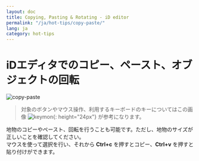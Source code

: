 ```yaml
---
layout: doc
title: Copying, Pasting & Rotating - iD editor
permalink: "/ja/hot-tips/copy-paste/"
lang: ja
category: hot-tips
---
```


# iDエディタでのコピー、ペースト、オブジェクトの回転

![copy-paste](/images/hot-tips/copy-paste.gif)

> 対象のボタンやマウス操作、利用するキーボードのキーについてはこの画像 ![keymon](/images/hot-tips/keymon.png){: height="24px"} が参考になります。

地物のコピーやペースト、回転を行うことも可能です。ただし、地物のサイズが正しいことを確認してください。<br>マウスを使って選択を行い、それから **Ctrl+c** を押すとコピー、**Ctrl+v** を押すと貼り付けができます。
